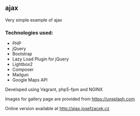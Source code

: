 ## ajax

Very simple example of ajax

### Technologies used:

- PHP
- jQuery
- Bootstrap
- Lazy Load Plugin for jQuery
- Lightbox2
- Composer
- Mailgun
- Google Maps API
 
Developed using Vagrant, php5-fpm and NGINX

Images for gallery page are provided from https://unsplash.com

Online version available at http://ajax.josefzacek.cz
